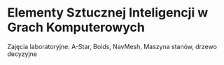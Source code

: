 # Elementy Sztucznej Inteligencji w Grach Komputerowych

Zajęcia laboratoryjne: A-Star, Boids, NavMesh, Maszyna stanów, drzewo decyzyjne